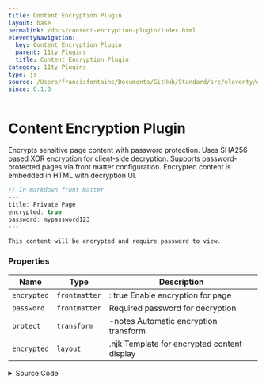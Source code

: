 ```yaml
---
title: Content Encryption Plugin
layout: base
permalink: /docs/content-encryption-plugin/index.html
eleventyNavigation:
  key: Content Encryption Plugin
  parent: 11ty Plugins
  title: Content Encryption Plugin
category: 11ty Plugins
type: js
source: /Users/francisfontaine/Documents/GitHub/Standard/src/eleventy/encryption.js
since: 0.1.0
---
```


# Content Encryption Plugin

Encrypts sensitive page content with password protection. Uses SHA256-based XOR encryption for client-side decryption. Supports password-protected pages via front matter configuration. Encrypted content is embedded in HTML with decryption UI.

```js
// In markdown front matter
---
title: Private Page
encrypted: true
password: mypassword123
---

This content will be encrypted and require password to view.
```

### Properties

| Name | Type | Description |
|------|------|-------------|
| `encrypted` | `frontmatter` | : true Enable encryption for page |
| `password` | `frontmatter` | Required password for decryption |
| `protect` | `transform` | -notes Automatic encryption transform |
| `encrypted` | `layout` | .njk Template for encrypted content display |

<details>
<summary><span class="button">Source Code</span></summary>

```javascript
export async function customEncryptHTML(html, password) {
  const crypto = await import("crypto");

  // Simple XOR encryption with password
  const key = crypto.createHash("sha256").update(password).digest();
  const htmlBuffer = Buffer.from(html, "utf8");
  const encrypted = Buffer.alloc(htmlBuffer.length);

  for (let i = 0; i < htmlBuffer.length; i++) {
    encrypted[i] = htmlBuffer[i] ^ key[i % key.length];
  }

  // Use Buffer.toString('base64') to avoid stack overflow
  const encryptedData = encrypted.toString("base64");

  // Configure Nunjucks to load templates from the 'includes' directory
  nunjucks.configure(path.resolve("includes"), {
    autoescape: false, // Disable autoescaping for HTML content
  });

  // Render the Nunjucks template
  const template = nunjucks.render("layouts/encrypted.njk", {
    encryptedData,
  });
  return template;
}

export function addEncryptionTransform(eleventyConfig) {
  eleventyConfig.addTransform("protect-notes", async function (content) {
    if (!this.page.inputPath.endsWith(".md")) return content;

    // Read the original file to get frontmatter since rawInput doesn't contain it
    const fs = await import("fs/promises");
    const fileContent = await fs.readFile(this.page.inputPath, "utf8");

    // Extract frontmatter from file content
    const frontmatterMatch = fileContent.match(/^---\n([\s\S]*?)\n---/);
    if (!frontmatterMatch) {
      return content;
    }

    const frontmatter = frontmatterMatch[1];

    // Look for password in frontmatter
    const passwordMatch = frontmatter.match(/^password:\s*(.+)$/m);
    if (!passwordMatch) {
      return content;
    }

    const password = passwordMatch[1].trim();

    // Safety checks before encryption
    if (!content || typeof content !== "string") {
      console.log("⚠️ Invalid content type, skipping encryption");
      return content;
    }

    if (content.length > 1000000) {
      // 1MB limit
      console.log("⚠️ Content too large, skipping encryption");
      return content;
    }

    try {
      // Encrypt the rendered HTML with our custom function
      const encryptedHtml = await customEncryptHTML(content, password);
      console.log("Successfully encrypted:", this.page.inputPath);
      return encryptedHtml;
    } catch (error) {
      console.error(
        "❌ Encryption failed for:",
        this.page.inputPath,
        error.message,
      );
      return content; // Return unencrypted content on error
    }
  });
}
```

</details>


